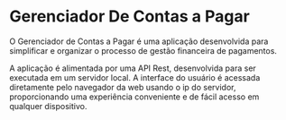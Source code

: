 # Gerenciador De Contas a Pagar

O Gerenciador de Contas a Pagar é uma aplicação desenvolvida para simplificar e organizar o processo de gestão financeira de pagamentos.

A aplicação é alimentada por uma API Rest, desenvolvida para ser executada em um servidor local. A interface do usuário é acessada diretamente pelo navegador da web usando o ip do servidor, proporcionando uma experiência conveniente e de fácil acesso em qualquer dispositivo.
